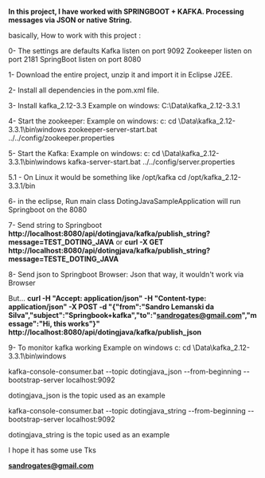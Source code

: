 <b>In this project, I have worked with SPRINGBOOT + KAFKA. Processing messages via JSON or native String.</b>

basically, How to work with this project :

0- The settings are defaults 
   Kafka listen on port 9092
   Zookeeper listen on port 2181
   SpringBoot listen on port 8080

1- Download the entire project, unzip it and import it in Eclipse J2EE.

2- Install all dependencies in the pom.xml file.

3- Install kafka_2.12-3.3
   Example on windows: C:\Data\kafka_2.12-3.3.1

4- Start the zookeeper:
   Example on windows:
   c:
   cd \Data\kafka_2.12-3.3.1\bin\windows
   zookeeper-server-start.bat ../../config/zookeeper.properties
   
5- Start the Kafka:
   Example on windows:
   c:
   cd \Data\kafka_2.12-3.3.1\bin\windows
   kafka-server-start.bat ../../config/server.properties   
   
   5.1 - On Linux it would be something like /opt/kafka
         cd /opt/kafka_2.12-3.3.1/bin

6- in the eclipse, Run main class DotingJavaSampleApplication
   will run Springboot on the 8080
   
7- Send string to Springboot
   <b>http://localhost:8080/api/dotingjava/kafka/publish_string?message=TEST_DOTING_JAVA</b>
   or
   <b>curl -X GET http://localhost:8080/api/dotingjava/kafka/publish_string?message=TESTE_DOTING_JAVA</b>
   
8- Send json to Springboot
   Browser: Json that way, it wouldn't work via Browser
   
   But...
   <b>curl -H "Accept: application/json" -H "Content-type: application/json" -X POST -d "{\"from\":\"Sandro Lemanski da Silva\",\"subject\":\"Springbook+kafka\",\"to\":\"sandrogates@gmail.com\",\"message\":\"Hi, this works\"}" http://localhost:8080/api/dotingjava/kafka/publish_json</b>
   
9- To monitor kafka working
   Example on windows
   c:
   cd \Data\kafka_2.12-3.3.1\bin\windows
   
   kafka-console-consumer.bat --topic dotingjava_json --from-beginning --bootstrap-server localhost:9092
   
   dotingjava_json is the topic used as an example

   kafka-console-consumer.bat --topic dotingjava_string --from-beginning --bootstrap-server localhost:9092
   
   dotingjava_string is the topic used as an example
    
I hope it has some use
Tks

<b>sandrogates@gmail.com</b>
